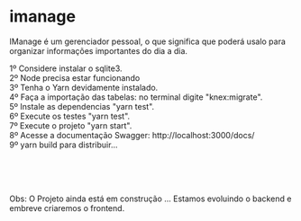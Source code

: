 # imanage
IManage é um gerenciador pessoal, o que significa que poderá usalo para organizar informações importantes do dia a dia.

1º Considere instalar o sqlite3. <br>
2º Node precisa estar funcionando <br>
3º Tenha o Yarn devidamente instalado. <br>
4º Faça a importação das tabelas: no terminal digite "knex:migrate". <br>
5º Instale as dependencias "yarn test". <br>
6º Execute os testes "yarn test". <br>
7º Execute o projeto "yarn start". <br>
8º Acesse a documentação Swagger: http://localhost:3000/docs/ <br>
9º yarn build para distribuir... <br>

<br><br><br>

Obs: O Projeto ainda está em construção ... Estamos evoluindo o backend e embreve criaremos o frontend.


